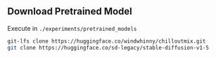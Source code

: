 ## Download Pretrained Model
Execute in `./experiments/pretrained_models`
```bash
git-lfs clone https://huggingface.co/windwhinny/chilloutmix.git
git clone https://huggingface.co/sd-legacy/stable-diffusion-v1-5
```